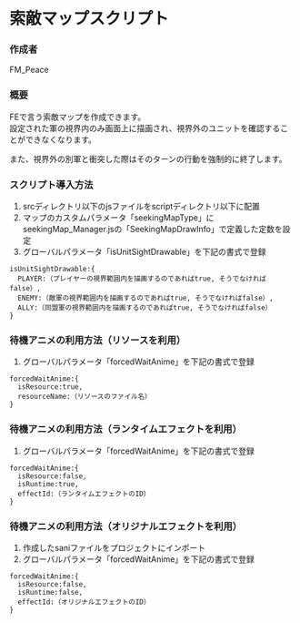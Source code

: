 # 索敵マップスクリプト

### 作成者
FM_Peace

### 概要
FEで言う索敵マップを作成できます。  
設定された軍の視界内のみ画面上に描画され、視界外のユニットを確認することができなくなります。  

また、視界外の別軍と衝突した際はそのターンの行動を強制的に終了します。

### スクリプト導入方法
1. srcディレクトリ以下のjsファイルをscriptディレクトリ以下に配置
2. マップのカスタムパラメータ「seekingMapType」にseekingMap_Manager.jsの「SeekingMapDrawInfo」で定義した定数を設定
3. グローバルパラメータ「isUnitSightDrawable」を下記の書式で登録
```
isUnitSightDrawable:{
  PLAYER:（プレイヤーの視界範囲内を描画するのであればtrue, そうでなければfalse）,
  ENEMY:（敵軍の視界範囲内を描画するのであればtrue, そうでなければfalse）,
  ALLY:（同盟軍の視界範囲内を描画するのであればtrue, そうでなければfalse）
}
```

### 待機アニメの利用方法（リソースを利用）
1. グローバルパラメータ「forcedWaitAnime」を下記の書式で登録
```
forcedWaitAnime:{
  isResource:true,
  resourceName:（リソースのファイル名）
}
```

### 待機アニメの利用方法（ランタイムエフェクトを利用）
1. グローバルパラメータ「forcedWaitAnime」を下記の書式で登録
```
forcedWaitAnime:{
  isResource:false,
  isRuntime:true,
  effectId:（ランタイムエフェクトのID）
}
```

### 待機アニメの利用方法（オリジナルエフェクトを利用）
1. 作成したsaniファイルをプロジェクトにインポート
2. グローバルパラメータ「forcedWaitAnime」を下記の書式で登録
```
forcedWaitAnime:{
  isResource:false,
  isRuntime:false,
  effectId:（オリジナルエフェクトのID）
}
```